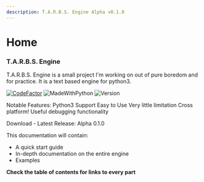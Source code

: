 ```yaml
---
description: T.A.R.B.S. Engine Alpha v0.1.0
---
```


# Home

### T.A.R.B.S. Engine

T.A.R.B.S. Engine is a small project I'm working on out of pure boredom and for practice. It is a text based engine for python3.

[![CodeFactor](https://www.codefactor.io/repository/github/tman540/t.a.r.b.s.-engine/badge)](https://www.codefactor.io/repository/github/tman540/t.a.r.b.s.-engine)  ![MadeWithPython](https://img.shields.io/badge/Made%20with-Python-blue.svg)  ![Version](https://img.shields.io/badge/Version-Alpha%200.1.0-a620df.svg)

Notable Features: Python3 Support Easy to Use Very little limitation Cross platform! Useful debugging functionality

Download - Latest Release: Alpha 0.1.0

This documentation will contain: 

* A quick start guide 
* In-depth documentation on the entire engine 
* Examples

**Check the table of contents for links to every part**


